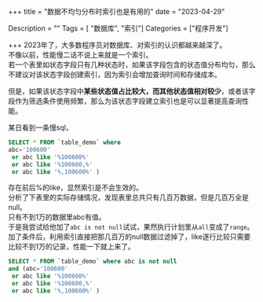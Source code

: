 +++
title = "数据不均匀分布时索引也是有用的"
date = "2023-04-29"

Description = ""
Tags = [ "数据库", "索引"]
Categories = ["程序开发"]

+++
2023年了，大多数程序员对数据库、对索引的认识都越来越深了。  
不像以前，性能慢二话不说上来就是一个索引。  
若一个表里如状态字段只有几种状态时，如果该字段包含的状态值分布均匀，那么不建议对该状态字段创建索引，因为索引会增加查询时间和存储成本。

但是，如果该状态字段中**某些状态值占比较大，而其他状态值相对较少**，或者该字段作为筛选条件使用频繁，那么为该状态字段建立索引也是可以显著提高查询性能。

某日看到一条慢sql，
```sql
SELECT * FROM `table_demo` where 
abc='100600'
 or abc like '%100600%'
 or abc like '%100600,%'
 or abc like '%,100600%' )
```

存在前后%的like，显然索引是不会生效的。  
分析了下表里的实际存储情况，发现表里总共只有几百万数据，但是几百万全是null。  
只有不到1万的数据里abc有值。  
于是我尝试给他加了`abc is not null`试试，果然执行计划里从`all`变成了`range`。  
加了条件后，利用索引直接把那几百万的null数据过滤掉了，like逐行比较只需要比较不到1万的记录，性能一下就上来了。

```sql
SELECT * FROM `table_demo` where abc is not null 
and (abc='100600'
 or abc like '%100600%'
 or abc like '%100600,%'
 or abc like '%,100600%' )
```